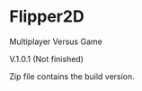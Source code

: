 # Flipper2D 
Multiplayer Versus Game 

V.1.0.1 (Not finished) 

Zip file contains the build version.
